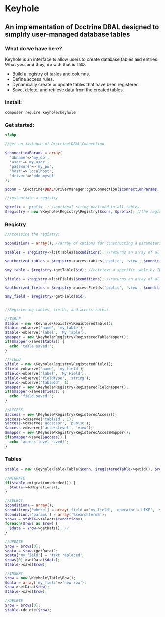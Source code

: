 # Keyhole
## An implementation of Doctrine DBAL designed to simplify user-managed database tables

### What do we have here?

Keyhole is an interface to allow users to create database tables and entries. What you, and they, do with that is TBD.

* Build a registry of tables and columns.
* Define access rules.
* Dynamically create or update tables that have been registered.
* Save, delete, and retrieve data from the created tables.

### Install:
```composer require keyhole/keyhole```

### Get started:
```php
<?php

//get an instance of Doctrine\DBAL\Connection

$connectionParams = array(
  'dbname'=>'my_db',
  'user'=>'my_user',
  'password'=>'my_pw',
  'host'=>'localhost',
  'driver'=>'pdo_mysql'
);

$conn = \Doctrine\DBAL\DriverManager::getConnection($connectionParams, new \Doctrine\DBAL\Configuration());

//instantiate a registry

$prefix = 'prefix_'; //optional string prefixed to all tables
$registry = new \Keyhole\Registry\Registry($conn, $prefix); //the registry's constructor will build the registry tables if needed
```

### Registry

```php
//Accessing the registry:

$conditions = array(); //array of options for constructing a parameterized query

$tables = $registry->listTables($conditions); //returns an array of all registered tables matching the conditions

$authorized_tables = $registry->accessTables('public', 'view', $conditions); //returns an array of all registered tables matching the given access level and conditions

$my_table = $registry->getTable($id); //retrieve a specific table by ID

$fields = $registry->listFields($conditions); //returns an array of all registered fields matching the conditions

$authorized_fields = $registry->accessFields('public', 'view', $conditions); //returns an array of all registered fields matching the given access level and conditions

$my_field = $registry->getField($id);


//Registering tables, fields, and access rules:

//TABLE
$table = new \Keyhole\Registry\RegisteredTable();
$table->observe('name', 'my_table');
$table->observe('label', 'My Table');
$mapper = new \Keyhole\Registry\RegisteredTableMapper();
if($mapper->save($table)) {
  echo 'table saved!';
}

//FIELD
$field = new \Keyhole\Registry\RegisteredField();
$field->observe('name', 'my_field');
$field->observe('label', 'My Field');
$field->observe('fieldtype', 'string');
$field->observe('tableId', 1);
$mapper = new \Keyhole\Registry\RegisteredFieldMapper();
if($mapper->save($field)) {
  echo 'field saved!';
}

//ACCESS
$access = new \Keyhole\Registry\RegisteredAccess();
$access->observe('tableId', 1);
$access->observe('accessor', 'public');
$access->observe('accessLevel', 'view');
$mapper = new \Keyhole\Registry\RegisteredAccessMapper();
if($mapper->save($access)) {
  echo 'access level saved!';
}
```

### Tables

```php
$table = new \Keyhole\Table\Table($conn, $registeredTable->getId(), $registry);

//MIGRATE
if($table->migrationsNeeded()) {
  $table->doMigrations();
}

//SELECT
$conditions = array();
$conditions['where'] = array('field'=>'my_field', 'operator'='LIKE', 'value'=>'?');
$conditions['params'] = array('%searchterm%');
$rows = $table->select($conditions);
foreach($rows as $row) {
  $data = $row->getData(); //
}

//UPDATE
$row = $rows[0];
$data = $row->getData();
$data['my_field'] = 'text replaced';
$rows[0]->setData($data);
$table->save($row);

//INSERT
$row = new \Keyhole\Table\Row();
$data = array('my_field'=>'new row');
$row->setData($row);
$table->save($row);

//DELETE
$row = $rows[0];
$table->delete($row);

```


